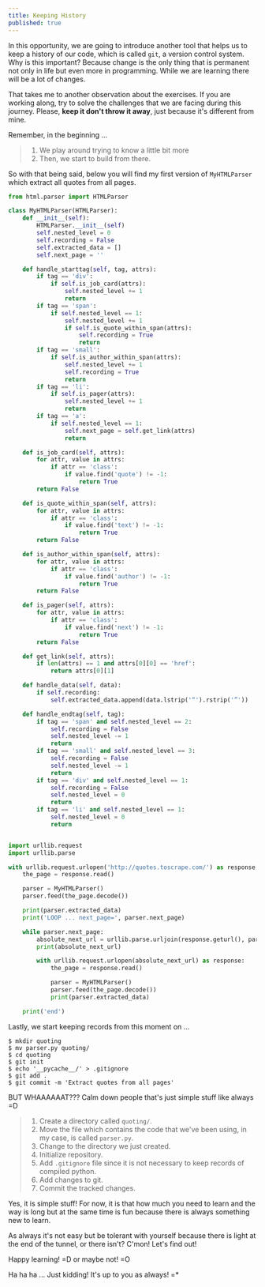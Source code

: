 ```yaml
---
title: Keeping History
published: true
---
```


In this opportunity, we are going to introduce another tool that helps us to keep
a history of our code, which is called `git`, a version control system. Why is this
important? Because change is the only thing that is permanent not only in life but
even more in programming. While we are learning there will be a lot of changes.

That takes me to another observation about the exercises. If you are working
along, try to solve the challenges that we are facing during this journey.
Please, **keep it don't throw it away**, just because it's different from mine.

Remember, in the beginning ...

> 1. We play around trying to know a little bit more
> 2. Then, we start to build from there.

So with that being said, below you will find my first version of `MyHTMLParser`
which extract all quotes from all pages.

```python
from html.parser import HTMLParser

class MyHTMLParser(HTMLParser):
    def __init__(self):
        HTMLParser.__init__(self)
        self.nested_level = 0
        self.recording = False
        self.extracted_data = []
        self.next_page = ''

    def handle_starttag(self, tag, attrs):
        if tag == 'div':
            if self.is_job_card(attrs):
                self.nested_level += 1
                return
        if tag == 'span':
            if self.nested_level == 1:
                self.nested_level += 1
                if self.is_quote_within_span(attrs):
                    self.recording = True
                    return
        if tag == 'small':
            if self.is_author_within_span(attrs):
                self.nested_level += 1
                self.recording = True
                return
        if tag == 'li':
            if self.is_pager(attrs):
                self.nested_level += 1
                return
        if tag == 'a':
            if self.nested_level == 1:
                self.next_page = self.get_link(attrs)
                return

    def is_job_card(self, attrs):
        for attr, value in attrs:
            if attr == 'class':
                if value.find('quote') != -1:
                    return True
        return False

    def is_quote_within_span(self, attrs):
        for attr, value in attrs:
            if attr == 'class':
                if value.find('text') != -1:
                    return True
        return False

    def is_author_within_span(self, attrs):
        for attr, value in attrs:
            if attr == 'class':
                if value.find('author') != -1:
                    return True
        return False

    def is_pager(self, attrs):
        for attr, value in attrs:
            if attr == 'class':
                if value.find('next') != -1:
                    return True
        return False

    def get_link(self, attrs):
        if len(attrs) == 1 and attrs[0][0] == 'href':
            return attrs[0][1]

    def handle_data(self, data):
        if self.recording:
            self.extracted_data.append(data.lstrip('“').rstrip('”'))

    def handle_endtag(self, tag):
        if tag == 'span' and self.nested_level == 2:
            self.recording = False
            self.nested_level -= 1
            return
        if tag == 'small' and self.nested_level == 3:
            self.recording = False
            self.nested_level -= 1
            return
        if tag == 'div' and self.nested_level == 1:
            self.recording = False
            self.nested_level = 0
            return
        if tag == 'li' and self.nested_level == 1:
            self.nested_level = 0
            return


import urllib.request
import urllib.parse

with urllib.request.urlopen('http://quotes.toscrape.com/') as response:
    the_page = response.read()

    parser = MyHTMLParser()
    parser.feed(the_page.decode())

    print(parser.extracted_data)
    print('LOOP ... next_page=', parser.next_page)

    while parser.next_page:
        absolute_next_url = urllib.parse.urljoin(response.geturl(), parser.next_page)
        print(absolute_next_url)

        with urllib.request.urlopen(absolute_next_url) as response:
            the_page = response.read()

            parser = MyHTMLParser()
            parser.feed(the_page.decode())
            print(parser.extracted_data)

    print('end')
```

Lastly, we start keeping records from this moment on ...

```
$ mkdir quoting
$ mv parser.py quoting/
$ cd quoting
$ git init
$ echo '__pycache__/' > .gitignore
$ git add .
$ git commit -m 'Extract quotes from all pages'
```

BUT WHAAAAAAT??? Calm down people that's just simple stuff like always =D

> 1. Create a directory called `quoting/`.
> 2. Move the file which contains the code that we've been using, in my case, is called `parser.py`.
> 3. Change to the directory we just created.
> 4. Initialize repository.
> 5. Add `.gitignore` file since it is not necessary to keep records of compiled python.
> 6. Add changes to git.
> 7. Commit the tracked changes.

Yes, it is simple stuff! For now, it is that how much you need to learn and the way is long but at the
same time is fun because there is always something new to learn.

As always it's not easy but be tolerant with yourself because there is light at
the end of the tunnel, or there isn't? C'mon! Let's find out!

Happy learning! =D or maybe not! =O

Ha ha ha ... Just kidding! It's up to you as always! =*
